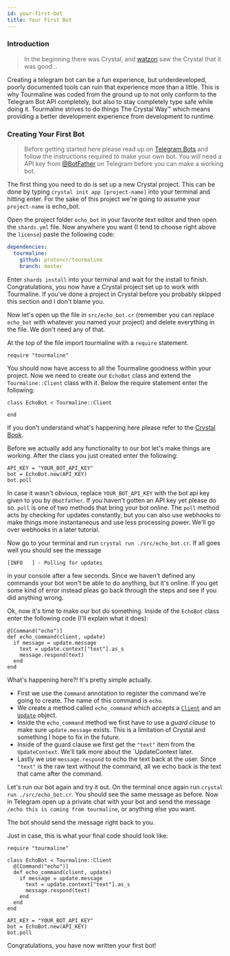 ```yaml
---
id: your-first-bot
title: Your First Bot
---
```


### Introduction

> In the beginning there was Crystal, and [watzon](https://github.com/watzon) saw the Crystal that it was good...

Creating a telegram bot can be a fun experience, but underdeveloped, poorly documented tools can ruin that experience more than a little. This is why Tourmaline was coded from the ground up to not only conform to the Telegram Bot API completely, but also to stay completely type safe while doing it. Tourmaline strives to do things The Crystal Way™ which means providing a better development experience from development to runtime.

### Creating Your First Bot

> Before getting started here please read up on [Telegram Bots](https://core.telegram.org/bots) and follow the instructions required to make your own bot. You will need a API key from [@BotFather](https://t.me/botfather) on Telegram before you can make a working bot.

The first thing you need to do is set up a new Crystal project. This can be done by typing `crystal init app [project-name]` into your terminal and hitting enter. For the sake of this project we're going to assume your `project-name` is echo_bot.

Open the project folder `echo_bot` in your favorite text editor and then open the `shards.yml` file. Now anywhere you want (I tend to choose right above the `license`) paste the following code:

```yaml
dependencies:
  tourmaline:
    github: protoncr/tourmaline
    branch: master
```

Enter `shards install` into your terminal and wait for the install to finish. Congratulations, you now have a Crystal project set up to work with Tourmaline. If you've done a project in Crystal before you probably skipped this section and I don't blame you.

Now let's open up the file in `src/echo_bot.cr` (remember you can replace `echo_bot` with whatever you named your project) and delete everything in the file. We don't need any of that.

At the top of the file import tourmaline with a `require` statement.

```crystal
require "tourmaline"
```

You should now have access to all the Tourmaline goodness within your project. Now we need to create our `EchoBot` class and extend the `Tourmaline::Client` class with it. Below the require statement enter the following:

```crystal
class EchoBot < Tourmaline::Client

end
```

If you don't understand what's happening here please refer to the [Crystal Book](https://crystal-lang.org/reference/syntax_and_semantics/inheritance.html).

Before we actually add any functionality to our bot let's make things are working. After the class you just created enter the following:

```crystal
API_KEY = "YOUR_BOT_API_KEY"
bot = EchoBot.new(API_KEY)
bot.poll
```

In case it wasn't obvious, replace `YOUR_BOT_API_KEY` with the bot api key given to you by `@botfather`. If you haven't gotten an API key yet please do so. `poll` is one of two methods that bring your bot online. The `poll` method acts by checking for updates constantly, but you can also use webhooks to make things more instantaneous and use less processing power. We'll go over webhooks in a later tutorial.

Now go to your terminal and run `crystal run ./src/echo_bot.cr`. If all goes well you should see the message

```
[INFO   ] - Polling for updates
```

in your console after a few seconds. Since we haven't defined any commands your bot won't be able to do anything, but it's online. If you get some kind of error instead pleas go back through the steps and see if you did anything wrong.

Ok, now it's time to make our bot do something. Inside of the `EchoBot` class enter the following code (I'll explain what it does):

```crystal
@[Command("echo")]
def echo_command(client, update)
  if message = update.message
    text = update.context["text"].as_s
    message.respond(text)
  end
end
```

What's happening here?! It's pretty simple actually.

- First we use the `Command` annotation to register the command we're going to create. The name of this command is `echo`.
- We create a method called `echo_command` which accepts a [`Client`](https://api.tourmaline.dev/Tourmaline/Client.html) and an [`Update`](https://api.tourmaline.dev/Tourmaline/Update.html) object.
- Inside the `echo_command` method we first have to use a _guard clause_ to make sure `update.message` exists. This is a limitation of Crystal and something I hope to fix in the future.
- Inside of the guard clause we first get the `"text"` item from the `UpdateContext`. We'll talk more about the `UpdateContext later.
- Lastly we use `message.respond` to echo the text back at the user. Since `"text"` is the raw text without the command, all we echo back is the text that came after the command.

Let's run our bot again and try it out. On the terminal once again run `crystal run ./src/echo_bot.cr`. You should see the same message as before. Now in Telegram open up a private chat with your bot and send the message `/echo this is coming from tourmaline`, or anything else you want.

The bot should send the message right back to you.

Just in case, this is what your final code should look like:

```crystal
require "tourmaline"

class EchoBot < Tourmaline::Client
  @[Command("echo")]
  def echo_command(client, update)
    if message = update.message
      text = update.context["text"].as_s
      message.respond(text)
    end
  end
end

API_KEY = "YOUR_BOT_API_KEY"
bot = EchoBot.new(API_KEY)
bot.poll
```

Congratulations, you have now written your first bot!
